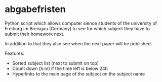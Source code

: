 # abgabefristen

Python script which allows computer sience students of the
university of Freiburg im Breisgau (Germany) to see for which subject they have to submit their homework next.

In addition to that they also see when the next paper will be
published.

Features:
  - Sorted subject list (next to submit on top)
  - Count down (h:m) if the time left is below 24h
  - Hyperlinks to the main page of the subject on the subject name
